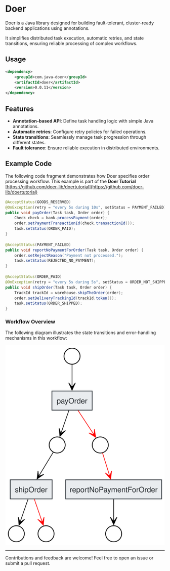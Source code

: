 # Doer

Doer is a Java library designed for building fault-tolerant, cluster-ready backend applications using annotations.

It simplifies distributed task execution, automatic retries, and state transitions, ensuring reliable 
processing of complex workflows.

## Usage

```xml
<dependency>
    <groupId>com.java-doer</groupId>
    <artifactId>doer</artifactId>
    <version>0.0.11</version>
</dependency>
```

## Features

- **Annotation-based API**: Define task handling logic with simple Java annotations.
- **Automatic retries**: Configure retry policies for failed operations.
- **State transitions**: Seamlessly manage task progression through different states.
- **Fault tolerance**: Ensure reliable execution in distributed environments.

## Example Code

The following code fragment demonstrates how Doer specifies order processing workflow.
This example is part of the **Doer Tutorial** [https://github.com/doer-lib/doertutorial](https://github.com/doer-lib/doertutorial)

```java
@AcceptStatus(GOODS_RESERVED)
@OnException(retry = "every 5s during 10s", setStatus = PAYMENT_FAILED)
public void payOrder(Task task, Order order) {
    Check check = bank.processPayment(order);
    order.setPaymentTransactionId(check.transactionId());
    task.setStatus(ORDER_PAID);
}

@AcceptStatus(PAYMENT_FAILED)
public void reportNoPaymentForOrder(Task task, Order order) {
    order.setRejectReason("Payment not processed.");
    task.setStatus(REJECTED_NO_PAYMENT);
}

@AcceptStatus(ORDER_PAID)
@OnException(retry = "every 5s during 5s", setStatus = ORDER_NOT_SHIPPED)
public void shipOrder(Task task, Order order) {
    TrackId trackId = warehouse.shipTheOrder(order);
    order.setDeliveryTrackingId(trackId.token());
    task.setStatus(ORDER_SHIPPED);
}
```

### Workflow Overview

The following diagram illustrates the state transitions and error-handling mechanisms in this workflow:

![intro.svg](intro.svg)

---

Contributions and feedback are welcome! Feel free to open an issue or submit a pull request.

